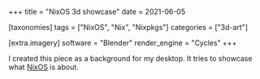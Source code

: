 +++
title = "NixOS 3d showcase"
date = 2021-06-05

[taxonomies]
tags = ["NixOS", "Nix", "Nixpkgs"]
categories = ["3d-art"]

[extra.imagery]
software = "Blender"
render_engine = "Cycles"
+++

I created this piece as a background for my desktop. It tries to showcase what [NixOS](https://nixos.org) is about.
